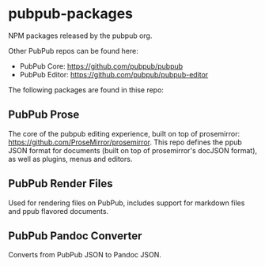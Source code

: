 # pubpub-packages
NPM packages released by the pubpub org.

Other PubPub repos can be found here:
- PubPub Core: https://github.com/pubpub/pubpub
- PubPub Editor: https://github.com/pubpub/pubpub-editor

The following packages are found in thise repo:

## PubPub Prose

The core of the pubpub editing experience, built on top of prosemirror: https://github.com/ProseMirror/prosemirror. This repo defines the ppub JSON format for documents (built on top of prosemirror's docJSON format), as well as plugins, menus and editors.

## PubPub Render Files

Used for rendering files on PubPub, includes support for markdown files and ppub flavored documents.

## PubPub Pandoc Converter

Converts from PubPub JSON to Pandoc JSON.

